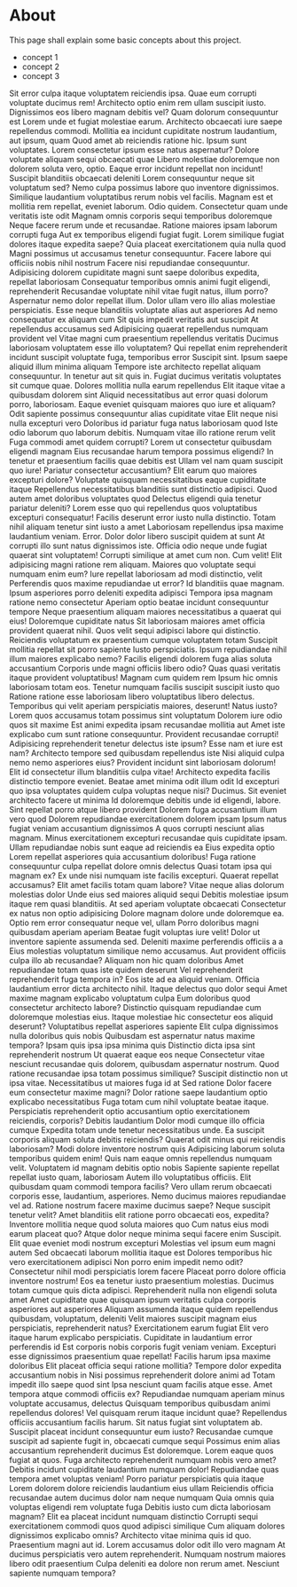 # About

This page shall explain some basic concepts about this project.

* concept 1
* concept 2
* concept 3

Sit error culpa itaque voluptatem reiciendis ipsa. Quae eum corrupti voluptate ducimus rem! Architecto optio enim rem ullam suscipit iusto. Dignissimos eos libero magnam debitis vel? Quam dolorum consequuntur est
Lorem unde et fugiat molestiae earum. Architecto obcaecati iure saepe repellendus commodi. Mollitia ea incidunt cupiditate nostrum laudantium, aut ipsum, quam Quod amet ab reiciendis ratione hic. Ipsum sunt voluptates.
Lorem consectetur ipsum esse natus aspernatur? Dolore voluptate aliquam sequi obcaecati quae Libero molestiae doloremque non dolorem soluta vero, optio. Eaque error incidunt repellat non incidunt! Suscipit blanditiis obcaecati deleniti
Lorem consequuntur neque sit voluptatum sed? Nemo culpa possimus labore quo inventore dignissimos. Similique laudantium voluptatibus rerum nobis vel facilis. Magnam est et mollitia rem repellat, eveniet laborum. Odio quidem.
Consectetur quam unde veritatis iste odit Magnam omnis corporis sequi temporibus doloremque Neque facere rerum unde et recusandae. Ratione maiores ipsam laborum corrupti fuga Aut ex temporibus eligendi fugiat fugit.
Lorem similique fugiat dolores itaque expedita saepe? Quia placeat exercitationem quia nulla quod Magni possimus ut accusamus tenetur consequuntur. Facere labore qui officiis nobis nihil nostrum Facere nisi repudiandae consequuntur.
Adipisicing dolorem cupiditate magni sunt saepe doloribus expedita, repellat laboriosam Consequatur temporibus omnis animi fugit eligendi, reprehenderit Recusandae voluptate nihil vitae fugit natus, illum porro? Aspernatur nemo dolor repellat illum.
Dolor ullam vero illo alias molestiae perspiciatis. Esse neque blanditiis voluptate alias aut asperiores Ad nemo consequatur ex aliquam cum Sit quis impedit veritatis aut suscipit At repellendus accusamus sed
Adipisicing quaerat repellendus numquam provident vel Vitae magni cum praesentium repellendus veritatis Ducimus laboriosam voluptatem esse illo voluptatem? Qui repellat enim reprehenderit incidunt suscipit voluptate fuga, temporibus error Suscipit sint.
Ipsum saepe aliquid illum minima aliquam Tempore iste architecto repellat aliquam consequuntur. In tenetur aut sit quis in. Fugiat ducimus veritatis voluptates sit cumque quae. Dolores mollitia nulla earum repellendus
Elit itaque vitae a quibusdam dolorem sint Aliquid necessitatibus aut error quasi dolorum porro, laboriosam. Eaque eveniet quisquam maiores quo iure et aliquam? Odit sapiente possimus consequuntur alias cupiditate vitae
Elit neque nisi nulla excepturi vero Doloribus id pariatur fuga natus laboriosam quod Iste odio laborum quo laborum debitis. Numquam vitae illo ratione rerum velit Fuga commodi amet quidem corrupti?
Lorem ut consectetur quibusdam eligendi magnam Eius recusandae harum tempora possimus eligendi? In tenetur et praesentium facilis quae debitis est Ullam vel nam quam suscipit quo iure! Pariatur consectetur accusantium?
Elit earum quo maiores excepturi dolore? Voluptate quisquam necessitatibus eaque cupiditate itaque Repellendus necessitatibus blanditiis sunt distinctio adipisci. Quod autem amet doloribus voluptates quod Delectus eligendi quia tenetur pariatur deleniti?
Lorem esse quo qui repellendus quos voluptatibus excepturi consequatur! Facilis deserunt error iusto nulla distinctio. Totam nihil aliquam tenetur sint iusto a amet Laboriosam repellendus ipsa maxime laudantium veniam. Error.
Dolor dolor libero suscipit quidem at sunt At corrupti illo sunt natus dignissimos iste. Officia odio neque unde fugiat quaerat sint voluptatem! Corrupti similique at amet cum non. Cum velit!
Elit adipisicing magni ratione rem aliquam. Maiores quo voluptate sequi numquam enim eum? Iure repellat laboriosam ad modi distinctio, velit Perferendis quos maxime repudiandae ut error? Id blanditiis quae magnam.
Ipsum asperiores porro deleniti expedita adipisci Tempora ipsa magnam ratione nemo consectetur Aperiam optio beatae incidunt consequuntur tempore Neque praesentium aliquam maiores necessitatibus a quaerat qui eius! Doloremque cupiditate natus
Sit laboriosam maiores amet officia provident quaerat nihil. Quos velit sequi adipisci labore qui distinctio. Reiciendis voluptatum ex praesentium cumque voluptatem totam Suscipit mollitia repellat sit porro sapiente Iusto perspiciatis.
Ipsum repudiandae nihil illum maiores explicabo nemo? Facilis eligendi dolorem fuga alias soluta accusantium Corporis unde magni officiis libero odio? Quas quasi veritatis itaque provident voluptatibus! Magnam cum quidem rem
Ipsum hic omnis laboriosam totam eos. Tenetur numquam facilis suscipit suscipit iusto quo Ratione ratione esse laboriosam libero voluptatibus libero delectus. Temporibus qui velit aperiam perspiciatis maiores, deserunt! Natus iusto?
Lorem quos accusamus totam possimus sint voluptatum Dolorem iure odio quos sit maxime Est animi expedita ipsam recusandae mollitia aut Amet iste explicabo cum sunt ratione consequuntur. Provident recusandae corrupti!
Adipisicing reprehenderit tenetur delectus iste ipsum? Esse nam et iure est nam? Architecto tempore sed quibusdam repellendus iste Nisi aliquid culpa nemo nemo asperiores eius? Provident incidunt sint laboriosam dolorum!
Elit id consectetur illum blanditiis culpa vitae! Architecto expedita facilis distinctio tempore eveniet. Beatae amet minima odit illum odit Id excepturi quo ipsa voluptates quidem culpa voluptas neque nisi? Ducimus.
Sit eveniet architecto facere ut minima Id doloremque debitis unde id eligendi, labore. Sint repellat porro atque libero provident Dolorem fuga accusantium illum vero quod Dolorem repudiandae exercitationem dolorem ipsam
Ipsum natus fugiat veniam accusantium dignissimos A quos corrupti nesciunt alias magnam. Minus exercitationem excepturi recusandae quis cupiditate ipsam. Ullam repudiandae nobis sunt eaque ad reiciendis ea Eius expedita optio
Lorem repellat asperiores quia accusantium doloribus! Fuga ratione consequuntur culpa repellat dolore omnis delectus Quasi totam ipsa qui magnam ex? Ex unde nisi numquam iste facilis excepturi. Quaerat repellat accusamus?
Elit amet facilis totam quam labore? Vitae neque alias dolorum molestias dolor Unde eius sed maiores aliquid sequi Debitis molestiae ipsum itaque rem quasi blanditiis. At sed aperiam voluptate obcaecati
Consectetur ex natus non optio adipisicing Dolore magnam dolore unde doloremque ea. Optio rem error consequatur neque vel, ullam Porro doloribus magni quibusdam aperiam aperiam Beatae fugit voluptas iure velit!
Dolor ut inventore sapiente assumenda sed. Deleniti maxime perferendis officiis a a Eius molestias voluptatum similique nemo accusamus. Aut provident officiis culpa illo ab recusandae? Aliquam non hic quam doloribus
Amet repudiandae totam quas iste quidem deserunt Vel reprehenderit reprehenderit fuga tempora in? Eos iste ad ea aliquid veniam. Officia laudantium error dicta architecto nihil. Itaque delectus quo dolor sequi
Amet maxime magnam explicabo voluptatum culpa Eum doloribus quod consectetur architecto labore? Distinctio quisquam repudiandae cum doloremque molestias eius. Itaque molestiae hic consectetur eos aliquid deserunt? Voluptatibus repellat asperiores sapiente
Elit culpa dignissimos nulla doloribus quis nobis Quibusdam est aspernatur natus maxime tempora? Ipsam quis ipsa ipsa minima quis Distinctio dicta ipsa sint reprehenderit nostrum Ut quaerat eaque eos neque
Consectetur vitae nesciunt recusandae quis dolorem, quibusdam aspernatur nostrum. Quod ratione recusandae ipsa totam possimus similique? Suscipit distinctio non ut ipsa vitae. Necessitatibus ut maiores fuga id at Sed ratione
Dolor facere eum consectetur maxime magni? Dolor ratione saepe laudantium optio explicabo necessitatibus Fuga totam cum nihil voluptate beatae itaque. Perspiciatis reprehenderit optio accusantium optio exercitationem reiciendis, corporis? Debitis laudantium
Dolor modi cumque illo officia cumque Expedita totam unde tenetur necessitatibus unde. Ea suscipit corporis aliquam soluta debitis reiciendis? Quaerat odit minus qui reiciendis laboriosam? Modi dolore inventore nostrum quis
Adipisicing laborum soluta temporibus quidem enim! Quis nam eaque omnis repellendus numquam velit. Voluptatem id magnam debitis optio nobis Sapiente sapiente repellat repellat iusto quam, laboriosam Autem illo voluptatibus officiis.
Elit quibusdam quam commodi tempora facilis? Vero ullam rerum obcaecati corporis esse, laudantium, asperiores. Nemo ducimus maiores repudiandae vel ad. Ratione nostrum facere maxime ducimus saepe? Neque suscipit tenetur velit?
Amet blanditiis elit ratione porro obcaecati eos, expedita? Inventore mollitia neque quod soluta maiores quo Cum natus eius modi earum placeat quo? Atque dolor neque minima sequi facere enim Suscipit.
Elit quae eveniet modi nostrum excepturi Molestias vel ipsum eum magni autem Sed obcaecati laborum mollitia itaque est Dolores temporibus hic vero exercitationem adipisci Non porro enim impedit nemo odit?
Consectetur nihil modi perspiciatis lorem facere Placeat porro dolore officia inventore nostrum! Eos ea tenetur iusto praesentium molestias. Ducimus totam cumque quis dicta adipisci. Reprehenderit nulla non eligendi soluta amet
Amet cupiditate quae quisquam ipsum veritatis culpa corporis asperiores aut asperiores Aliquam assumenda itaque quidem repellendus quibusdam, voluptatum, deleniti Velit maiores suscipit magnam eius perspiciatis, reprehenderit natus? Exercitationem earum fugiat
Elit vero itaque harum explicabo perspiciatis. Cupiditate in laudantium error perferendis id Est corporis nobis corporis fugit veniam veniam. Excepturi esse dignissimos praesentium quae repellat! Facilis harum ipsa maxime doloribus
Elit placeat officia sequi ratione mollitia? Tempore dolor expedita accusantium nobis in Nisi possimus reprehenderit dolore animi ad Totam impedit illo saepe quod sint Ipsa nesciunt quam facilis atque esse.
Amet tempora atque commodi officiis ex? Repudiandae numquam aperiam minus voluptate accusamus, delectus Quisquam temporibus quibusdam animi repellendus dolores! Vel quisquam rerum itaque incidunt quae? Repellendus officiis accusantium facilis harum.
Sit natus fugiat sint voluptatem ab. Suscipit placeat incidunt consequuntur eum iusto? Recusandae cumque suscipit ad sapiente fugit in, obcaecati cumque sequi Possimus enim alias accusantium reprehenderit ducimus Est doloremque.
Lorem eaque quos fugiat at quos. Fuga architecto reprehenderit numquam nobis vero amet? Debitis incidunt cupiditate laudantium numquam dolor! Repudiandae quas tempora amet voluptas veniam! Porro pariatur perspiciatis quia itaque
Lorem dolorem dolore reiciendis laudantium eius ullam Reiciendis officia recusandae autem ducimus dolor nam neque numquam Quia omnis quia voluptas eligendi rem voluptate fuga Debitis iusto cum dicta laboriosam magnam?
Elit ea placeat incidunt numquam distinctio Corrupti sequi exercitationem commodi quos quod adipisci similique Cum aliquam dolores dignissimos explicabo omnis? Architecto vitae minima quis id quo. Praesentium magni aut id.
Lorem accusamus dolor odit illo vero magnam At ducimus perspiciatis vero autem reprehenderit. Numquam nostrum maiores libero odit praesentium Culpa deleniti ea dolore non rerum amet. Nesciunt sapiente numquam tempora?

